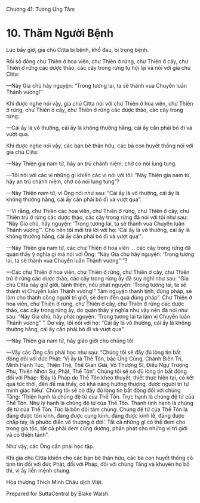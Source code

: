  

Chương 41: Tương Ưng Tâm

# 10\. Thăm Người Bệnh

Lúc bấy giờ, gia chủ Citta bị bệnh, khổ đau, bị trọng bệnh.

Rồi số đông chư Thiên ở hoa viên, chư Thiên ở rừng, chư Thiên ở cây, chư Thiên ở rừng các dược thảo, các cây trong rừng tụ hội lại và nói với gia chủ Citta:

—Này Gia chủ hãy nguyện: “Trong tương lai, ta sẽ thành vua Chuyển luân Thánh vương!”

Khi được nghe nói vậy, gia chủ Citta nói với chư Thiên ở hoa viên, chư Thiên ở rừng, chư Thiên ở cây, chư Thiên ở rừng các dược thảo, các cây trong rừng:

—Cái ấy là vô thường, cái ấy là không thường hằng, cái ấy cần phải bỏ đi và vượt qua.

Khi được nghe nói vậy, các bạn bè thân hữu, các bà con huyết thống nói với gia chủ Ciita:

—Này Thiện gia nam tử, hãy an trú chánh niệm, chớ có nói lung tung.

—Tôi nói với các vị những gì khiến các vị nói với tôi: “Này Thiện gia nam tử, hãy an trú chánh niệm, chớ có nói lung tung”?

—Này Thiện nam tử, vì Ông nói như sau: “Cái ấy là vô thường, cái ấy là không thường hằng, cái ấy cần phải bỏ đi và vượt qua”.

—Vì rằng, chư Thiên các hoa viên, chư Thiên ở rừng, chư Thiên ở cây, chư Thiên trú ở rừng các dược thảo, các cây trong rừng đã nói với tôi như sau: “Này Gia chủ, hãy nguyện: ‘Trong tương lai, ta sẽ thành vua Chuyển luân Thánh vương’”. Cho nên tôi mới trả lời với họ: ‘Cái ấy là vô thường, cái ấy là không thường hằng, cái ấy cần phải bỏ đi và vượt qua’”.

—Này Thiện gia nam tử, các chư Thiên ở hoa viên … các cây trong rừng đã quán thấy ý nghĩa gì mà nói với Ông: “Này Gia chủ hãy nguyện: ‘Trong tương lai, ta sẽ thành vua Chuyển luân Thánh vương” ”?

—Các chư Thiên ở hoa viên, chư Thiên ở rừng, chư Thiên ở cây, chư Thiên trú ở rừng các dược thảo, các cây trong rừng ấy đã suy nghĩ như sau: “Gia chủ Citta này giữ giới, tánh thiện, nếu phát nguyện: ‘Trong tương lai, ta sẽ thành vị Chuyển luân Thánh vương!” Tâm nguyện thanh tịnh, đúng pháp, sẽ làm cho thành công người trì giới, sẽ đem đến quả đúng pháp”. Chư Thiên ở hoa viên, chư Thiên ở rừng, chư Thiên ở cây, chư Thiên ở rừng các dược thảo, các cây trong rừng ấy, do quán thấy ý nghĩa như vậy nên đã nói như sau: “Này Gia chủ, hãy phát nguyện: ‘Trong tương lai ta làm vị Chuyển luân Thánh vương” ”. Do vậy, tôi nói với họ: “Cái ấy là vô thường, cái ấy là không thường hằng, cái ấy cần phải bỏ đi và vượt qua”.

—Này Thiện gia nam tử, hãy giáo giới cho chúng tôi.

—Vậy các Ông cần phải học như sau: “Chúng tôi sẽ đầy đủ lòng tin bất động đối với đức Phật: ‘Vị ấy là Thế Tôn, bậc Ứng Cúng, Chánh Biến Tri, Minh Hạnh Túc, Thiện Thệ, Thế Gian Giải, Vô Thượng Sĩ, Ðiều Ngự Trượng Phu, Thiên Nhơn Sư, Phật, Thế Tôn”. Chúng tôi sẽ có đủ lòng tin bất động đối với Pháp: ‘Ðây là Pháp do Thế Tôn khéo thuyết, thiết thực hiện tại, có kết quả tức thời, đến để mà thấy, có khả năng hướng thượng, được người trí tự mình giác hiểu’. Chúng tôi sẽ có đầy đủ lòng tin bất động đối với chúng Tăng: ‘Thiện hạnh là chúng đệ tử của Thế Tôn. Trực hạnh là chúng đệ tử của Thế Tôn. Như lý hạnh là chúng đệ tử của Thế Tôn. Thanh tịnh hạnh là chúng đệ tử của Thế Tôn. Tức là bốn đôi tám chúng. Chúng đệ tử của Thế Tôn là đáng được tôn kính, đáng được cung kính, đáng được kính lễ, đáng được chấp tay, là phước điền vô thượng ở đời’. Tất cả những gì có thể đem cho trong gia tộc, tất cả phải đem cúng dường, phân phát cho những vị trì giới và có thiện tánh”.

Như vậy, các Ông cần phải học tập.

Khi gia chủ Citta khiến cho các bạn bè thân hữu, các bà con huyết thống có tịnh tín đối với đức Phật, đối với Pháp, đối với chúng Tăng và khuyên họ bố thí, vị ấy liền mệnh chung.

Hòa thượng Thích Minh Châu dịch Việt.

Prepared for SuttaCentral by Blake Walsh.